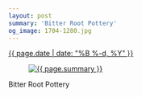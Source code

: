 ```yaml
---
layout: post
summary: 'Bitter Root Pottery'
og_image: 1704-1280.jpg
---
```


<div class="post">
 <time>
  <a href="/1704">
   {{ page.date | date: "%B %-d, %Y" }}
  </a>
 </time>
 <a href="/1704">
  <figure data-taken="11/24/2022">
   <img alt="{{ page.summary }}" sizes="(min-width: 700px) 50vw, calc(100vw - 2rem)" src="{{ site.assets_url }}/1704-640.jpg" srcset="{{ site.assets_url }}/1704-320.jpg 320w, {{ site.assets_url }}/1704-640.jpg 640w, {{ site.assets_url }}/1704-960.jpg 960w, {{ site.assets_url }}/1704-1280.jpg 1280w"/>
  </figure>
 </a>
 <span>
  Bitter Root Pottery
 </span>
</div>
